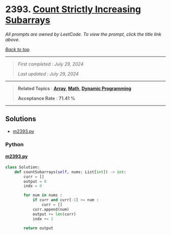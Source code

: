 # 2393. [Count Strictly Increasing Subarrays](<https://leetcode.com/problems/count-strictly-increasing-subarrays>)

*All prompts are owned by LeetCode. To view the prompt, click the title link above.*

*[Back to top](<../README.md>)*

------

> *First completed : July 29, 2024*
>
> *Last updated : July 29, 2024*

------

> **Related Topics** : **[Array](<by_topic/Array.md>), [Math](<by_topic/Math.md>), [Dynamic Programming](<by_topic/Dynamic Programming.md>)**
>
> **Acceptance Rate** : **71.41 %**

------

## Solutions

- [m2393.py](<../my-submissions/m2393.py>)
### Python
#### [m2393.py](<../my-submissions/m2393.py>)
```Python
class Solution:
    def countSubarrays(self, nums: List[int]) -> int:
        curr = []
        output = 0
        indx = 0

        for num in nums :
            if curr and curr[-1] >= num :
                curr = []
            curr.append(num)
            output += len(curr)
            indx += 1

        return output
```

